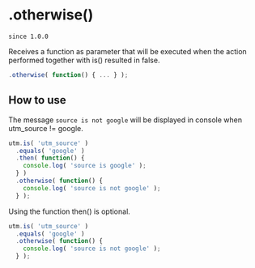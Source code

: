 # .otherwise()

`since 1.0.0`

Receives a function as parameter that will be executed when the action performed together with is() resulted in false.

```javascript
.otherwise( function() { ... } );
```

## How to use

The message `source is not google` will be displayed in console when utm_source != google.

```javascript
utm.is( 'utm_source' )
  .equals( 'google' )
  .then( function() {
    console.log( 'source is google' );
  } )
  .otherwise( function() {
    console.log( 'source is not google' );
  } );
```

Using the function then() is optional.

```javascript
utm.is( 'utm_source' )
  .equals( 'google' )
  .otherwise( function() {
    console.log( 'source is not google' );
  } );
```
